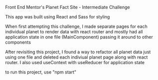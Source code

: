 Front End Mentor's Planet Fact Site - Intermediate Challenge 

This app was built using React and Sass for styling 

When first attempting this challenge, I made separate pages for each individual planet to render data with react router and mostly had all application state in one file (MainComponent) passing it around to other components 

After revisiting this project, I found a way to refactor all planet data just using one file and deleted each indiviual planet page along with react router. I also used useContext with useReducer for application state

to run this project, use "npm start"
